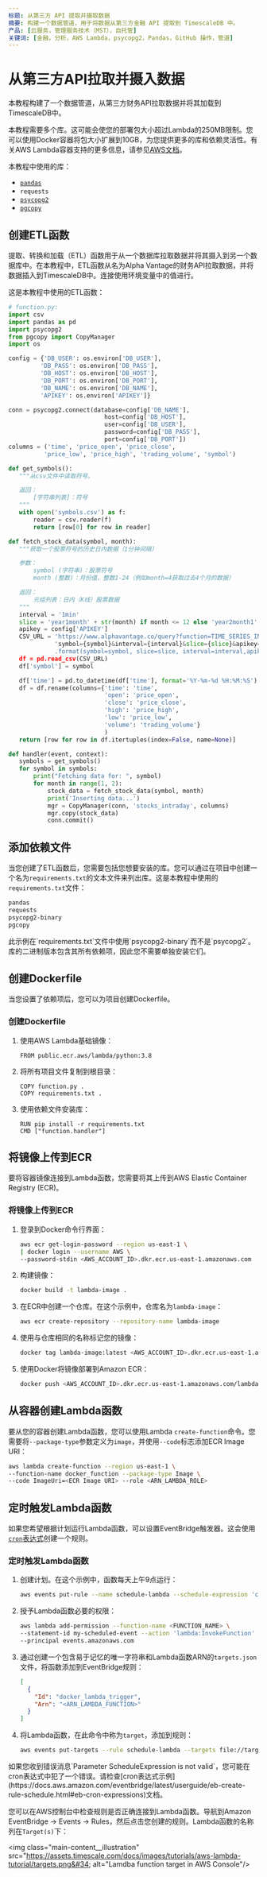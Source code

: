 ```yaml
---
标题: 从第三方 API 提取并摄取数据
摘要: 构建一个数据管道，用于将数据从第三方金融 API 提取到 TimescaleDB 中。
产品: [云服务，管理服务技术（MST），自托管]
关键词: [金融，分析，AWS Lambda，psycopg2，Pandas，GitHub 操作，管道]
---
```


# 从第三方API拉取并摄入数据

本教程构建了一个数据管道，从第三方财务API拉取数据并将其加载到TimescaleDB中。

本教程需要多个库。这可能会使您的部署包大小超过Lambda的250MB限制。您可以使用Docker容器将包大小扩展到10GB，为您提供更多的库和依赖灵活性。有关AWS Lambda容器支持的更多信息，请参见[AWS文档][aws-lambda-docs]。

本教程中使用的库：

*   [`pandas`][pandas]
*   `requests`
*   [`psycopg2`][psycopg2]
*   [`pgcopy`][pgcopy]

## 创建ETL函数

提取、转换和加载（ETL）函数用于从一个数据库拉取数据并将其摄入到另一个数据库中。在本教程中，ETL函数从名为Alpha Vantage的财务API拉取数据，并将数据插入到TimescaleDB中。连接使用环境变量中的值进行。

这是本教程中使用的ETL函数：

```python
# function.py:
import csv
import pandas as pd
import psycopg2
from pgcopy import CopyManager
import os

config = {'DB_USER': os.environ['DB_USER'],
         'DB_PASS': os.environ['DB_PASS'],
         'DB_HOST': os.environ['DB_HOST'],
         'DB_PORT': os.environ['DB_PORT'],
         'DB_NAME': os.environ['DB_NAME'],
         'APIKEY': os.environ['APIKEY']}

conn = psycopg2.connect(database=config['DB_NAME'],
                           host=config['DB_HOST'],
                           user=config['DB_USER'],
                           password=config['DB_PASS'],
                           port=config['DB_PORT'])
columns = ('time', 'price_open', 'price_close',
          'price_low', 'price_high', 'trading_volume', 'symbol')

def get_symbols():
   """从csv文件中读取符号。

   返回：
       [字符串列表]：符号
   """
   with open('symbols.csv') as f:
       reader = csv.reader(f)
       return [row[0] for row in reader]

def fetch_stock_data(symbol, month):
   """获取一个股票符号的历史日内数据（1分钟间隔）

   参数：
       symbol (字符串)：股票符号
       month (整数)：月份值，整数1-24（例如month=4获取过去4个月的数据）

   返回：
       元组列表：日内（K线）股票数据
   """
   interval = '1min'
   slice = 'year1month' + str(month) if month <= 12 else 'year2month1' + str(month)
   apikey = config['APIKEY']
   CSV_URL = 'https://www.alphavantage.co/query?function=TIME_SERIES_INTRADAY_EXTENDED&&#39;  \
             'symbol={symbol}&interval={interval}&slice={slice}&apikey={apikey}' \
             .format(symbol=symbol, slice=slice, interval=interval,apikey=apikey)
   df = pd.read_csv(CSV_URL)
   df['symbol'] = symbol

   df['time'] = pd.to_datetime(df['time'], format='%Y-%m-%d %H:%M:%S')
   df = df.rename(columns={'time': 'time',
                           'open': 'price_open',
                           'close': 'price_close',
                           'high': 'price_high',
                           'low': 'price_low',
                           'volume': 'trading_volume'}
                           )
   return [row for row in df.itertuples(index=False, name=None)]

def handler(event, context):
   symbols = get_symbols()
   for symbol in symbols:
       print("Fetching data for: ", symbol)
       for month in range(1, 2):
           stock_data = fetch_stock_data(symbol, month)
           print('Inserting data...')
           mgr = CopyManager(conn, 'stocks_intraday', columns)
           mgr.copy(stock_data)
           conn.commit()
```

## 添加依赖文件

当您创建了ETL函数后，您需要包括您想要安装的库。您可以通过在项目中创建一个名为`requirements.txt`的文本文件来列出库。这是本教程中使用的`requirements.txt`文件：

```txt
pandas
requests
psycopg2-binary
pgcopy
```

<Highlight type="note">
此示例在`requirements.txt`文件中使用`psycopg2-binary`而不是`psycopg2`。库的二进制版本包含其所有依赖项，因此您不需要单独安装它们。
</Highlight>

## 创建Dockerfile

当您设置了依赖项后，您可以为项目创建Dockerfile。

<Procedure>

### 创建Dockerfile

1.  使用AWS Lambda基础镜像：

    ```docker
    FROM public.ecr.aws/lambda/python:3.8
    ```

1.  将所有项目文件复制到根目录：

    ```docker
    COPY function.py .
    COPY requirements.txt .
    ```

1.  使用依赖文件安装库：

    ```docker
    RUN pip install -r requirements.txt
    CMD ["function.handler"]
    ```

</Procedure>

## 将镜像上传到ECR

要将容器镜像连接到Lambda函数，您需要将其上传到AWS Elastic Container Registry (ECR)。

<Procedure>

### 将镜像上传到ECR

1.  登录到Docker命令行界面：

    ```bash
    aws ecr get-login-password --region us-east-1 \
    | docker login --username AWS \
    --password-stdin <AWS_ACCOUNT_ID>.dkr.ecr.us-east-1.amazonaws.com
    ```

1.  构建镜像：

    ```bash
    docker build -t lambda-image .
    ```

1.  在ECR中创建一个仓库。在这个示例中，仓库名为`lambda-image`：

    ```bash
    aws ecr create-repository --repository-name lambda-image
    ```

1.  使用与仓库相同的名称标记您的镜像：

    ```bash
    docker tag lambda-image:latest <AWS_ACCOUNT_ID>.dkr.ecr.us-east-1.amazonaws.com/lambda-image:latest
    ```

1.  使用Docker将镜像部署到Amazon ECR：

    ```bash
    docker push <AWS_ACCOUNT_ID>.dkr.ecr.us-east-1.amazonaws.com/lambda-image:latest        
    ```

</Procedure>

## 从容器创建Lambda函数

要从您的容器创建Lambda函数，您可以使用Lambda `create-function`命令。您需要将`--package-type`参数定义为`image`，并使用`--code`标志添加ECR Image URI：

```bash
aws lambda create-function --region us-east-1 \
--function-name docker_function --package-type Image \
--code ImageUri=<ECR Image URI> --role <ARN_LAMBDA_ROLE>
```

## 定时触发Lambda函数

如果您希望根据计划运行Lambda函数，可以设置EventBridge触发器。这会使用[`cron`表达式][cron-examples]创建一个规则。

<Procedure>

### 定时触发Lambda函数

1.  创建计划。在这个示例中，函数每天上午9点运行：

    ```bash
    aws events put-rule --name schedule-lambda --schedule-expression 'cron(0 9 * * ? *)'
    ```

1.  授予Lambda函数必要的权限：

    ```bash
    aws lambda add-permission --function-name <FUNCTION_NAME> \
    --statement-id my-scheduled-event --action 'lambda:InvokeFunction' \
    --principal events.amazonaws.com
    ```

1.  通过创建一个包含易于记忆的唯一字符串和Lambda函数ARN的`targets.json`文件，将函数添加到EventBridge规则：

    ```json
    [
      {
        "Id": "docker_lambda_trigger",
        "Arn": "<ARN_LAMBDA_FUNCTION>"
      }
    ]
    ```

1.  将Lambda函数，在此命令中称为`target`，添加到规则：

    ```bash
    aws events put-targets --rule schedule-lambda --targets file://targets.json
    ```

</Procedure>

<Highlight type="important">
如果您收到错误消息`Parameter ScheduleExpression is not valid`，您可能在cron表达式中犯了一个错误。请检查[cron表达式示例](https://docs.aws.amazon.com/eventbridge/latest/userguide/eb-create-rule-schedule.html#eb-cron-expressions)文档。
</Highlight>

您可以在AWS控制台中检查规则是否正确连接到Lambda函数。导航到Amazon EventBridge → Events → Rules，然后点击您创建的规则。Lambda函数的名称列在`Target(s)`下：

<img class="main-content__illustration" src="https://assets.timescale.com/docs/images/tutorials/aws-lambda-tutorial/targets.png&#34;  alt="Lamdba function target in AWS Console"/>

[aws-lambda-docs]: https://docs.aws.amazon.com/lambda/latest/dg/images-create.html 
[cron-examples]: https://docs.aws.amazon.com/eventbridge/latest/userguide/eb-create-rule-schedule.html#eb-cron-expressions 
[pandas]: https://pandas.pydata.org/ 
[pgcopy]: https://github.com/G-Node/pgcopy 
[psycopg2]: https://github.com/jkehler/awslambda-psycopg2


